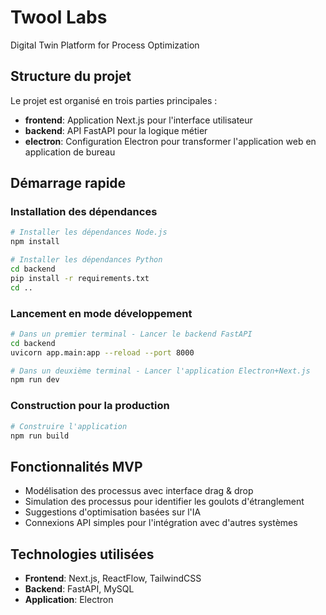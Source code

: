 # Twool Labs

Digital Twin Platform for Process Optimization

## Structure du projet

Le projet est organisé en trois parties principales :

- **frontend**: Application Next.js pour l'interface utilisateur
- **backend**: API FastAPI pour la logique métier
- **electron**: Configuration Electron pour transformer l'application web en application de bureau

## Démarrage rapide

### Installation des dépendances

```bash
# Installer les dépendances Node.js
npm install

# Installer les dépendances Python
cd backend
pip install -r requirements.txt
cd ..
```

### Lancement en mode développement

```bash
# Dans un premier terminal - Lancer le backend FastAPI
cd backend
uvicorn app.main:app --reload --port 8000

# Dans un deuxième terminal - Lancer l'application Electron+Next.js
npm run dev
```

### Construction pour la production

```bash
# Construire l'application
npm run build
```

## Fonctionnalités MVP

- Modélisation des processus avec interface drag & drop
- Simulation des processus pour identifier les goulots d'étranglement
- Suggestions d'optimisation basées sur l'IA
- Connexions API simples pour l'intégration avec d'autres systèmes

## Technologies utilisées

- **Frontend**: Next.js, ReactFlow, TailwindCSS
- **Backend**: FastAPI, MySQL
- **Application**: Electron
